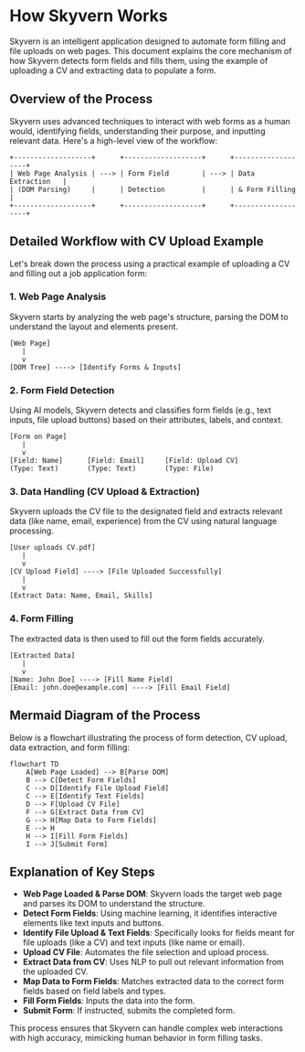# How Skyvern Works

Skyvern is an intelligent application designed to automate form filling and file uploads on web pages. This document explains the core mechanism of how Skyvern detects form fields and fills them, using the example of uploading a CV and extracting data to populate a form.

## Overview of the Process

Skyvern uses advanced techniques to interact with web forms as a human would, identifying fields, understanding their purpose, and inputting relevant data. Here's a high-level view of the workflow:

```
+-------------------+      +-------------------+      +-------------------+
| Web Page Analysis | ---> | Form Field        | ---> | Data Extraction   |
| (DOM Parsing)     |      | Detection         |      | & Form Filling    |
+-------------------+      +-------------------+      +-------------------+
```

## Detailed Workflow with CV Upload Example

Let's break down the process using a practical example of uploading a CV and filling out a job application form:

### 1. Web Page Analysis
Skyvern starts by analyzing the web page's structure, parsing the DOM to understand the layout and elements present.

```
[Web Page]
   |
   v
[DOM Tree] ----> [Identify Forms & Inputs]
```

### 2. Form Field Detection
Using AI models, Skyvern detects and classifies form fields (e.g., text inputs, file upload buttons) based on their attributes, labels, and context.

```
[Form on Page]
   |
   v
[Field: Name]      [Field: Email]     [Field: Upload CV]
(Type: Text)       (Type: Text)       (Type: File)
```

### 3. Data Handling (CV Upload & Extraction)
Skyvern uploads the CV file to the designated field and extracts relevant data (like name, email, experience) from the CV using natural language processing.

```
[User uploads CV.pdf]
   |
   v
[CV Upload Field] ----> [File Uploaded Successfully]
   |
   v
[Extract Data: Name, Email, Skills]
```

### 4. Form Filling
The extracted data is then used to fill out the form fields accurately.

```
[Extracted Data]
   |
   v
[Name: John Doe] ----> [Fill Name Field]
[Email: john.doe@example.com] ----> [Fill Email Field]
```

## Mermaid Diagram of the Process

Below is a flowchart illustrating the process of form detection, CV upload, data extraction, and form filling:

```mermaid
flowchart TD
    A[Web Page Loaded] --> B[Parse DOM]
    B --> C[Detect Form Fields]
    C --> D[Identify File Upload Field]
    C --> E[Identify Text Fields]
    D --> F[Upload CV File]
    F --> G[Extract Data from CV]
    G --> H[Map Data to Form Fields]
    E --> H
    H --> I[Fill Form Fields]
    I --> J[Submit Form]
```

## Explanation of Key Steps

- **Web Page Loaded & Parse DOM**: Skyvern loads the target web page and parses its DOM to understand the structure.
- **Detect Form Fields**: Using machine learning, it identifies interactive elements like text inputs and buttons.
- **Identify File Upload & Text Fields**: Specifically looks for fields meant for file uploads (like a CV) and text inputs (like name or email).
- **Upload CV File**: Automates the file selection and upload process.
- **Extract Data from CV**: Uses NLP to pull out relevant information from the uploaded CV.
- **Map Data to Form Fields**: Matches extracted data to the correct form fields based on field labels and types.
- **Fill Form Fields**: Inputs the data into the form.
- **Submit Form**: If instructed, submits the completed form.

This process ensures that Skyvern can handle complex web interactions with high accuracy, mimicking human behavior in form filling tasks.
